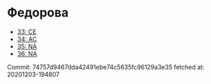 # Федорова
- [33: CE](33.md)
- [34: AC](34.md)
- [35: NA](35.md)
- [36: NA](36.md)

Commit: 74757d9467dda42491ebe74c5635fc96129a3e35
 fetched at: 20201203-194807
